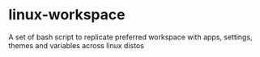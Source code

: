 # linux-workspace
A set of bash script to replicate preferred workspace with apps, settings, themes and variables across linux distos
